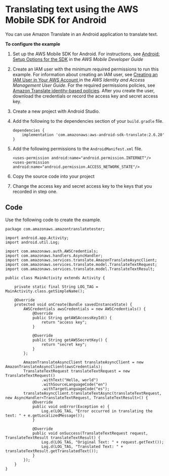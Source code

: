 # Translating text using the AWS Mobile SDK for Android<a name="getting-started-android"></a>

You can use Amazon Translate in an Android application to translate text\.

**To configure the example**

1. Set up the AWS Mobile SDK for Android\. For instructions, see [ Android: Setup Options for the SDK](https://docs.aws.amazon.com/aws-mobile/latest/developerguide/how-to-android-sdk-setup.html) in the *AWS Mobile Developer Guide*

1. Create an IAM user with the minimum required permissions to run this example\. For information about creating an IAM user, see [ Creating an IAM User in Your AWS Account ](https://docs.aws.amazon.com/IAM/latest/UserGuide/id_users_create.html) in the *AWS Identity and Access Management User Guide*\. For the required permissions policies, see [Amazon Translate identity\-based policies](security_iam_service-with-iam.md#access-control-managing-permissions)\. After you create the user, download the credentials or record the access key and secret access key\.

1. Create a new project with Android Studio\.

1. Add the following to the dependencies section of your `build.gradle` file\.

   ```
   dependencies {
       implementation 'com.amazonaws:aws-android-sdk-translate:2.6.20'
   }
   ```

1. Add the following permissions to the `AndroidManifest.xml` file\.

   ```
   <uses-permission android:name="android.permission.INTERNET"/>
   <uses-permission android:name="android.permission.ACCESS_NETWORK_STATE"/>
   ```

1. Copy the source code into your project

1. Change the access key and secret access key to the keys that you recorded in step one\. 

## Code<a name="android-sdk-code"></a>

Use the following code to create the example\.

```
package com.amazonaws.amazontranslatetester;
 
import android.app.Activity;
import android.util.Log;
 
import com.amazonaws.auth.AWSCredentials;
import com.amazonaws.handlers.AsyncHandler;
import com.amazonaws.services.translate.AmazonTranslateAsyncClient;
import com.amazonaws.services.translate.model.TranslateTextRequest;
import com.amazonaws.services.translate.model.TranslateTextResult;
 
public class MainActivity extends Activity {
 
    private static final String LOG_TAG = MainActivity.class.getSimpleName();
 
    @Override
    protected void onCreate(Bundle savedInstanceState) {
        AWSCredentials awsCredentials = new AWSCredentials() {
            @Override
            public String getAWSAccessKeyId() {
                return "access key";
            }
 
            @Override
            public String getAWSSecretKey() {
                return "secret key";
            }
        };
 
        AmazonTranslateAsyncClient translateAsyncClient = new AmazonTranslateAsyncClient(awsCredentials);
        TranslateTextRequest translateTextRequest = new TranslateTextRequest()
                .withText("Hello, world")
                .withSourceLanguageCode("en")
                .withTargetLanguageCode("es");
        translateAsyncClient.translateTextAsync(translateTextRequest, new AsyncHandler<TranslateTextRequest, TranslateTextResult>() {
            @Override
            public void onError(Exception e) {
                Log.e(LOG_TAG, "Error occurred in translating the text: " + e.getLocalizedMessage());
            }
 
            @Override
            public void onSuccess(TranslateTextRequest request, TranslateTextResult translateTextResult) {
                Log.d(LOG_TAG, "Original Text: " + request.getText());
                Log.d(LOG_TAG, "Translated Text: " + translateTextResult.getTranslatedText());
            }
        });
    }
}
```